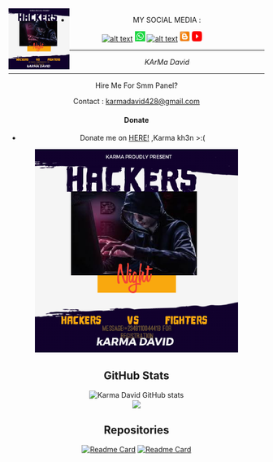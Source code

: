 <img src="https://github.com/Karma-kh3n/Karma-kh3n/blob/main/79895188.png" width="120" height="120" align="left">
<center>


* MY SOCIAL MEDIA :

<a href="https://Instagram.com/Karma428"><img src="https://disk.mediaindonesia.com/thumbs/1800x1200/news/2020/03/1e2c29c543e1c21f54846e7f3eae7c7e.jpg" alt="alt text" width="20" height="20"></a> 
<a href="https://wa.me/+2348110044418?text=Asalamualaikum+Karma"><img src="https://github.com/Yayan-XD/Yayan-XD/blob/master/img/whatsapp.png" alt="alt text" width="20" height="20"></a>
<a href="https://www.facebook.com/Karma428"><img src="https://upload.wikimedia.org/wikipedia/commons/5/51/Facebook_f_logo_%282019%29.svg" alt="alt text" width="20" height="20"></a> <a href="https://squadcyberpeopleteam.blogspot.com/?m=1"><img src="https://github.com/Yayan-XD/Yayan-XD/blob/master/img/logo_blogspot_by_YayanXD.jpg" alt="alt text" width="20" height="20"></a> <a href=""><img src="https://github.com/Yayan-XD/Yayan-XD/blob/master/img/logo_yt_by_YayanXD.jpg" alt="alt text" width="20" height="20"></a> 
&nbsp;&nbsp;     &nbsp;&nbsp;    &nbsp;&nbsp;   &nbsp;&nbsp;   &nbsp;&nbsp;   
___
_KArMa David_
___


Hire Me For Smm Panel? 

Contact : karmadavid428@gmail.com

#### Donate

* Donate me on  <a href="https://wa.me/8110044418?text=Asalamualaikum+Karma">HERE!</a>
,Karma kh3n >:(

![ KARMA DAVID](https://github.com/Karma-kh3n/Karma-kh3n/blob/main/79895188.png)
## GitHub Stats  

![Karma David GitHub stats](https://github-readme-stats.vercel.app/api?username=Karma-kh3n&show_icons=true&theme=chartreuse-dark)  
<a href="https://github.com/karma-kh3n">
  <img align="center" src="https://github-readme-stats.anuraghazra1.vercel.app/api/top-langs/?username=karma-kh3n&layout=compact&theme=radical" />
</a>

## Repositories  
[![Readme Card](https://github-readme-stats.vercel.app/api/pin/?username=Karma-kh3n&repo=Error&theme=chartreuse-dark)](https://github.com/Karma-kh3n/Error)
[![Readme Card](https://github-readme-stats.vercel.app/api/pin/?username=Karma-kh3n&repo=Zking&theme=chartreuse-dark)](https://github.com/Karma-kh3n/Zking)
